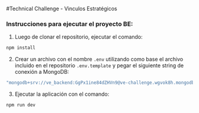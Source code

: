 #Technical Challenge - Vinculos Estratégicos

### Instrucciones para ejecutar el proyecto BE:
1. Luego de clonar el repositorio, ejecutar el comando:
```javascript
npm install
```
2. Crear un archivo con el nombre `.env` utilizando como base el archivo incluido en el repositorio `.env.template` y pegar el siguiente string de conexión a MongoDB:
```javascript
"mongodb+srv://ve_backend:GgPx1ine84dZHVn9@ve-challenge.wgvok8h.mongodb.net/"
```

3. Ejecutar la aplicación con el comando:
```javascript
npm run dev
```
